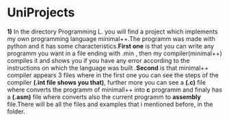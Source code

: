 # UniProjects

**1)** In the directory Programming L. you will find a project which implements my own programming language minimal++.The programm was made with python and it has some characteristics.**First one** is that you can write any programm you want in a file ending with .min ,  then my compiler(minimal++) compiles it and shows you if you have any error according to the instructions on which the language was built .**Second** is that minimal++ compiler appears 3 files where in the first one you can see the steps of the compiler **(.int file shows you that)**, further more you can see a **(.c)** file where converts the programm of minimall++ into **c** programm and finaly has a **(.asm)** file where converts also the current programm to **assembly** file.There will be all the files and examples that i mentioned before, in the folder. 

